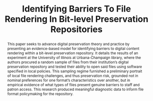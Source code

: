 ---
abstract: This paper seeks to advance digital preservation theory and practice by
  presenting an evidence-based model for identifying barriers to digital content rendering
  within a bit-level preservation repository. It details the results of an experiment
  at the University of Illinois at Urbana-Champaign library, where the authors procured
  a random sample of files from their institution’s digital preservation repository
  and tested their ability to open said files using software specified in local policies.
  This sampling regime furnished a preliminary portrait of local file rendering challenges,
  and thus preservation risk, grounded not in nominal preferences for one format’s
  characteristics over another, but in empirical evidence of what types of files present
  genuine barriers to staff and patron access. This research produced meaningful diagnostic
  data to inform file format policymaking for the repository.
creators:
- Rimkus, Kyle R.
- Witmer, Scott D.
date: null
document_url: https://services.phaidra.univie.ac.at/api/object/o:502900/download
grand_parent: iPRES
institutions: []
keywords: []
landing_page_url: https://phaidra.univie.ac.at/o:502900
language: eng
layout: publication
license: CC BY-NC-SA 3.0 AT
notes_url: null
parent: iPRES 2016
publication_type: paper
size: 430862
slides_url: null
source_name: iPRES
stream_url: null
title: Identifying Barriers To File Rendering In Bit-level Preservation Repositories
year: 2016
---